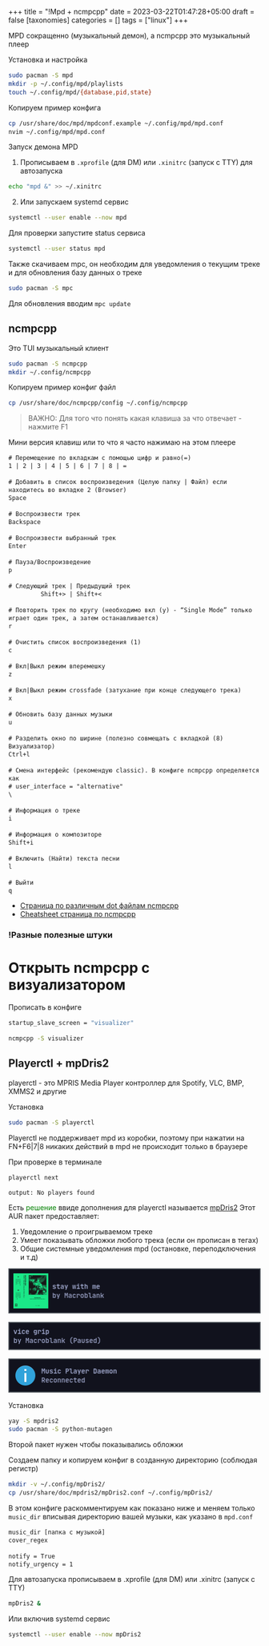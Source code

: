 +++
title = "!Mpd + ncmpcpp"
date = 2023-03-22T01:47:28+05:00
draft = false
[taxonomies]
categories = []
tags = ["linux"]
+++

MPD сокращенно (музыкальный демон), а ncmpcpp это музыкальный плеер

Установка и настройка

```sh
sudo pacman -S mpd
mkdir -p ~/.config/mpd/playlists
touch ~/.config/mpd/{database,pid,state}
```

Копируем пример конфига

```sh
cp /usr/share/doc/mpd/mpdconf.example ~/.config/mpd/mpd.conf
nvim ~/.config/mpd/mpd.conf
```

<!-- Либо используем [мой пользовательский конфиг файл]() -->

Запуск демона MPD

1. Прописываем в `.xprofile` (для DM) или `.xinitrc` (запуск с TTY) для автозапуска

```sh
echo "mpd &" >> ~/.xinitrc
```

2. Или запускаем systemd сервис

```sh
systemctl --user enable --now mpd
```

Для проверки запустите status сервиса

```sh
systemctl --user status mpd
```

Также скачиваем mpc, он необходим для уведомления о текущим треке и для обновления базу данных о треке

```sh
sudo pacman -S mpc
```

Для обновления вводим `mpc update`

## ncmpcpp

Это TUI музыкальный клиент

```sh
sudo pacman -S ncmpcpp
mkdir ~/.config/ncmpcpp
```

Копируем пример конфиг файл

```sh
cp /usr/share/doc/ncmpcpp/config ~/.config/ncmpcpp
```

<!-- Либо используем [мой пользовательский конфиг файл]() -->

> ВАЖНО: Для того что понять какая клавиша за что отвечает - нажмите F1

Мини версия клавиш или то что я часто нажимаю на этом плеере

```
# Перемещение по вкладкам с помощью цифр и равно(=)
1 | 2 | 3 | 4 | 5 | 6 | 7 | 8 | =

# Добавить в список воспроизведения (Целую папку | Файл) если находитесь во вкладке 2 (Browser)
Space

# Воспроизвести трек
Backspace

# Воспроизвести выбранный трек
Enter

# Пауза/Воспроизведение
p

# Следующий трек | Предыдущий трек
         Shift+> | Shift+<

# Повторить трек по кругу (необходимо вкл (y) - “Single Mode” только играет один трек, а затем останавливается)
r

# Очистить список воспроизведения (1)
c

# Вкл|Выкл режим вперемешку
z

# Вкл|Выкл режим crossfade (затухание при конце следующего трека)
x

# Обновить базу данных музыки
u

# Разделить окно по ширине (полезно совмещать с вкладкой (8) Визуализатор)
Ctrl+l

# Смена интерфейс (рекомендую classic). В конфиге ncmpcpp определяется как
# user_interface = "alternative"
\

# Информация о треке
i

# Информация о композиторе
Shift+i

# Включить (Найти) текста песни
l

# Выйти
q
```

- [Страница по различным dot файлам ncmpcpp](http://dotshare.it/category/mpd/ncmpcpp/)
- [Cheatsheet страница по ncmpcpp](https://pkgbuild.com/~jelle/ncmpcpp/)

### !Разные полезные штуки

# Открыть ncmpcpp с визуализатором

Прописать в конфиге

```sh
startup_slave_screen = "visualizer"
```

```sh
ncmpcpp -S visualizer
```

## Playerctl + mpDris2

playerctl - это MPRIS Media Player контроллер для Spotify, VLC, BMP, XMMS2 и другие

Установка

```sh
sudo pacman -S playerctl
```

Playerctl не поддерживает mpd из коробки, поэтому при нажатии на FN+F6|7|8 никаких действий в mpd не происходит только в браузере

При проверке в терминале

```sh
playerctl next
```

```
output: No players found
```

Есть <font color="green">решение</font> ввиде дополнения для playerctl называется [mpDris2](https://github.com/eonpatapon/mpDris2)
Этот AUR пакет предоставляет:

1. Уведомление о проигрываемом треке
2. Умеет показывать обложки любого трека (если он прописан в тегах)
3. Общие системные уведомления mpd (остановке, переподключения и т.д)

![](/images/mpd-with-ncmpcpp/mpDris2_1.png)

![](/images/mpd-with-ncmpcpp/mpDris2_2.png)

![](/images/mpd-with-ncmpcpp/mpDris2_3.png)

Установка

```sh
yay -S mpdris2
sudo pacman -S python-mutagen
```

Второй пакет нужен чтобы показывались обложки

Создаем папку и копируем конфиг в созданную директорию (соблюдая регистр)

```sh
mkdir -v ~/.config/mpDris2/
cp /usr/share/doc/mpdris2/mpDris2.conf ~/.config/mpDris2/
```

В этом конфиге раскомментируем как показано ниже и меняем только `music_dir` вписывая директорию вашей музыки, как указано в `mpd.conf`

```
music_dir [папка с музыкой]
cover_regex

notify = True
notify_urgency = 1
```

Для автозапуска прописываем в .xprofile (для DM) или .xinitrc (запуск с TTY)

```sh
mpDris2 &
```

Или включив systemd сервис

```sh
systemctl --user enable --now mpDris2
```
